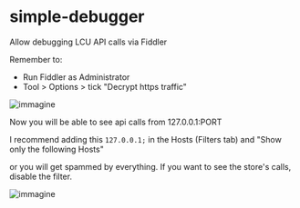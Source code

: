 # simple-debugger

Allow debugging LCU API calls via Fiddler

Remember to:
  * Run Fiddler as Administrator
  * Tool > Options >  tick "Decrypt https traffic" 
  
  ![immagine](https://user-images.githubusercontent.com/8062792/159447174-361b8a65-6fb6-4413-b4c5-73beece4b9fd.png)
  
  Now you will be able to see api calls from 127.0.0.1:PORT
  
  I recommend adding this ``127.0.0.1;`` in the Hosts (Filters tab) and "Show only the following Hosts"
  
  or you will get spammed by everything. If you want to see the store's calls, disable the filter.
  
  ![immagine](https://user-images.githubusercontent.com/8062792/159447749-f6bc42eb-01d5-470a-8621-8baf7e3acde0.png)

